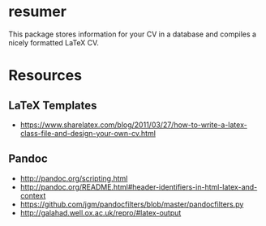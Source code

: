 <!-- README.md is generated from README.Rmd. Please edit that file -->
resumer
=======

This package stores information for your CV in a database and compiles a nicely formatted LaTeX CV.

Resources
=========

LaTeX Templates
---------------

-   <https://www.sharelatex.com/blog/2011/03/27/how-to-write-a-latex-class-file-and-design-your-own-cv.html>

Pandoc
------

-   <http://pandoc.org/scripting.html>
-   <http://pandoc.org/README.html#header-identifiers-in-html-latex-and-context>
-   <https://github.com/jgm/pandocfilters/blob/master/pandocfilters.py>
-   <http://galahad.well.ox.ac.uk/repro/#latex-output>
